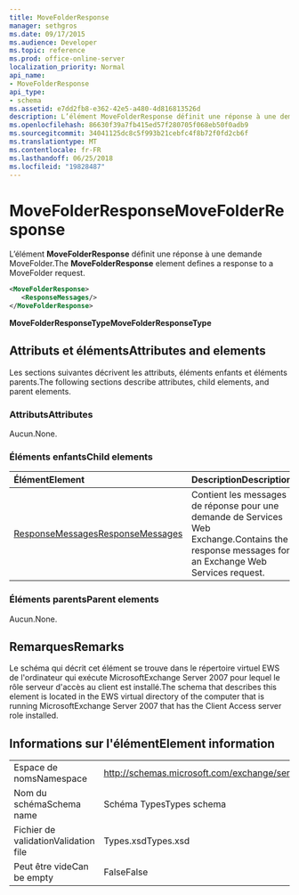 ```yaml
---
title: MoveFolderResponse
manager: sethgros
ms.date: 09/17/2015
ms.audience: Developer
ms.topic: reference
ms.prod: office-online-server
localization_priority: Normal
api_name:
- MoveFolderResponse
api_type:
- schema
ms.assetid: e7dd2fb8-e362-42e5-a480-4d816813526d
description: L’élément MoveFolderResponse définit une réponse à une demande MoveFolder.
ms.openlocfilehash: 86630f39a7fb415ed57f280705f068eb50f0adb9
ms.sourcegitcommit: 34041125dc8c5f993b21cebfc4f8b72f0fd2cb6f
ms.translationtype: MT
ms.contentlocale: fr-FR
ms.lasthandoff: 06/25/2018
ms.locfileid: "19828487"
---
```

# <a name="movefolderresponse"></a><span data-ttu-id="7a055-103">MoveFolderResponse</span><span class="sxs-lookup"><span data-stu-id="7a055-103">MoveFolderResponse</span></span>

<span data-ttu-id="7a055-104">L’élément **MoveFolderResponse** définit une réponse à une demande MoveFolder.</span><span class="sxs-lookup"><span data-stu-id="7a055-104">The **MoveFolderResponse** element defines a response to a MoveFolder request.</span></span> 
  
```xml
<MoveFolderResponse>
   <ResponseMessages/>
</MoveFolderResponse>
```

 <span data-ttu-id="7a055-105">**MoveFolderResponseType**</span><span class="sxs-lookup"><span data-stu-id="7a055-105">**MoveFolderResponseType**</span></span>
## <a name="attributes-and-elements"></a><span data-ttu-id="7a055-106">Attributs et éléments</span><span class="sxs-lookup"><span data-stu-id="7a055-106">Attributes and elements</span></span>

<span data-ttu-id="7a055-107">Les sections suivantes décrivent les attributs, éléments enfants et éléments parents.</span><span class="sxs-lookup"><span data-stu-id="7a055-107">The following sections describe attributes, child elements, and parent elements.</span></span>
  
### <a name="attributes"></a><span data-ttu-id="7a055-108">Attributs</span><span class="sxs-lookup"><span data-stu-id="7a055-108">Attributes</span></span>

<span data-ttu-id="7a055-109">Aucun.</span><span class="sxs-lookup"><span data-stu-id="7a055-109">None.</span></span>
  
### <a name="child-elements"></a><span data-ttu-id="7a055-110">Éléments enfants</span><span class="sxs-lookup"><span data-stu-id="7a055-110">Child elements</span></span>

|<span data-ttu-id="7a055-111">**Élément**</span><span class="sxs-lookup"><span data-stu-id="7a055-111">**Element**</span></span>|<span data-ttu-id="7a055-112">**Description**</span><span class="sxs-lookup"><span data-stu-id="7a055-112">**Description**</span></span>|
|:-----|:-----|
|[<span data-ttu-id="7a055-113">ResponseMessages</span><span class="sxs-lookup"><span data-stu-id="7a055-113">ResponseMessages</span></span>](responsemessages.md) <br/> |<span data-ttu-id="7a055-114">Contient les messages de réponse pour une demande de Services Web Exchange.</span><span class="sxs-lookup"><span data-stu-id="7a055-114">Contains the response messages for an Exchange Web Services request.</span></span>  <br/> |
   
### <a name="parent-elements"></a><span data-ttu-id="7a055-115">Éléments parents</span><span class="sxs-lookup"><span data-stu-id="7a055-115">Parent elements</span></span>

<span data-ttu-id="7a055-116">Aucun.</span><span class="sxs-lookup"><span data-stu-id="7a055-116">None.</span></span>
  
## <a name="remarks"></a><span data-ttu-id="7a055-117">Remarques</span><span class="sxs-lookup"><span data-stu-id="7a055-117">Remarks</span></span>

<span data-ttu-id="7a055-118">Le schéma qui décrit cet élément se trouve dans le répertoire virtuel EWS de l'ordinateur qui exécute MicrosoftExchange Server 2007 pour lequel le rôle serveur d'accès au client est installé.</span><span class="sxs-lookup"><span data-stu-id="7a055-118">The schema that describes this element is located in the EWS virtual directory of the computer that is running MicrosoftExchange Server 2007 that has the Client Access server role installed.</span></span>
  
## <a name="element-information"></a><span data-ttu-id="7a055-119">Informations sur l'élément</span><span class="sxs-lookup"><span data-stu-id="7a055-119">Element information</span></span>

|||
|:-----|:-----|
|<span data-ttu-id="7a055-120">Espace de noms</span><span class="sxs-lookup"><span data-stu-id="7a055-120">Namespace</span></span>  <br/> |http://schemas.microsoft.com/exchange/services/2006/types  <br/> |
|<span data-ttu-id="7a055-121">Nom du schéma</span><span class="sxs-lookup"><span data-stu-id="7a055-121">Schema name</span></span>  <br/> |<span data-ttu-id="7a055-122">Schéma Types</span><span class="sxs-lookup"><span data-stu-id="7a055-122">Types schema</span></span>  <br/> |
|<span data-ttu-id="7a055-123">Fichier de validation</span><span class="sxs-lookup"><span data-stu-id="7a055-123">Validation file</span></span>  <br/> |<span data-ttu-id="7a055-124">Types.xsd</span><span class="sxs-lookup"><span data-stu-id="7a055-124">Types.xsd</span></span>  <br/> |
|<span data-ttu-id="7a055-125">Peut être vide</span><span class="sxs-lookup"><span data-stu-id="7a055-125">Can be empty</span></span>  <br/> |<span data-ttu-id="7a055-126">False</span><span class="sxs-lookup"><span data-stu-id="7a055-126">False</span></span>  <br/> |
   

